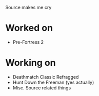 Source makes me cry

# Worked on
- Pre-Fortress 2

# Working on
- Deathmatch Classic Refragged
- Hunt Down the Freeman (yes actually)
- Misc. Source related things

